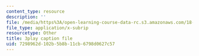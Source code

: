 ```yaml
---
content_type: resource
description: ''
file: /media/https%3A/open-learning-course-data-rc.s3.amazonaws.com/18-650-statistics-for-applications-fall-2016/7298962d102b5b8b11cb6798d0627c57_JBIz7UadY5M.srt
file_type: application/x-subrip
resourcetype: Other
title: 3play caption file
uid: 7298962d-102b-5b8b-11cb-6798d0627c57
---
```

